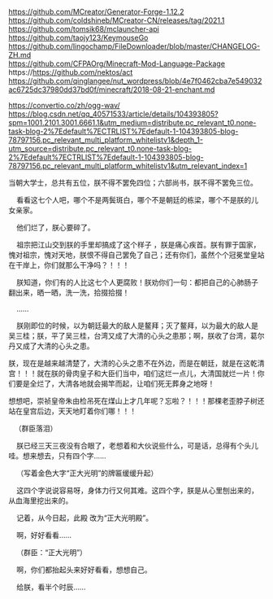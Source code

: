 https://github.com/MCreator/Generator-Forge-1.12.2  
https://github.com/coldshineb/MCreator-CN/releases/tag/2021.1  
https://github.com/tomsik68/mclauncher-api  
https://github.com/taojy123/KeymouseGo  
https://github.com/lingochamp/FileDownloader/blob/master/CHANGELOG-ZH.md  
https://github.com/CFPAOrg/Minecraft-Mod-Language-Package
https://https://github.com/nektos/act
https://github.com/qinglangee/nut_wordpress/blob/4e7f0462cba7e549032ac6725dc37980dd37bd0f/minecraft/2018-08-21-enchant.md

https://convertio.co/zh/ogg-wav/
https://blog.csdn.net/qq_40571533/article/details/104393805?spm=1001.2101.3001.6661.1&utm_medium=distribute.pc_relevant_t0.none-task-blog-2%7Edefault%7ECTRLIST%7Edefault-1-104393805-blog-78797156.pc_relevant_multi_platform_whitelistv1&depth_1-utm_source=distribute.pc_relevant_t0.none-task-blog-2%7Edefault%7ECTRLIST%7Edefault-1-104393805-blog-78797156.pc_relevant_multi_platform_whitelistv1&utm_relevant_index=1

当朝大学士，总共有五位，朕不得不罢免四位；六部尚书，朕不得不罢免三位。

    看看这七个人吧，哪个不是两鬓斑白，哪个不是朝廷的栋梁，哪个不是朕的儿女亲家。

    他们烂了，朕心要碎了。

    祖宗把江山交到朕的手里却搞成了这个样子 ，朕是痛心疾首。朕有罪于国家，愧对祖宗，愧对天地，朕恨不得自己罢免了自己；还有你们，虽然个个冠冕堂皇站在干岸上，你们就那么干净吗？！！！

    朕知道，你们有的人比这七个人更腐败！朕劝你们一句：都把自己的心肺肠子翻出来，晒一晒，洗一洗，拾掇拾掇！

    ……

    朕刚即位的时候，以为朝廷最大的敌人是鳌拜；灭了鳌拜，以为最大的敌人是吴三桂；朕，平了吴三桂，台湾又成了大清的心头之患那；啊，朕收了台湾，葛尔丹又成了大清的心头之患。

朕，现在是越来越清楚了，大清的心头之患不在外边，而是在朝廷，就是在这乾清宫！！！就在朕的骨肉皇子和大臣们当中，咱们这烂一点儿，大清国就烂一片！你们要是全烂了，大清各地就会揭竿而起，让咱们死无葬身之地呀！

想想吧，崇祯皇帝朱由检吊死在煤山上才几年呢？忘啦？！！！那棵老歪脖子树还站在皇宫后边，天天地盯着你们哪！！！

   （群臣落泪）

    朕已经三天三夜没有合眼了，老想着和大伙说些什么，可是话，总得有个头儿哇。想来想去，只有四个字……

    （写着金色大字“正大光明”的牌匾缓缓升起）

    这四个字说说容易呀，身体力行又何其难。这四个字，朕是从心里刨出来的，从血海里挖出来的。

    记着，从今日起，此殿 改为“正大光明殿”。

    啊，好好看看……

    （群臣：“正大光明”）

    啊，你们都抬起头来好好看看，想想自己。

    给朕，看半个时辰……
